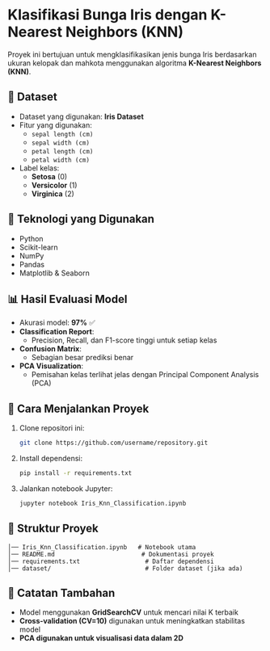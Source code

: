 # Klasifikasi Bunga Iris dengan K-Nearest Neighbors (KNN)

Proyek ini bertujuan untuk mengklasifikasikan jenis bunga Iris berdasarkan ukuran kelopak dan mahkota menggunakan algoritma **K-Nearest Neighbors (KNN)**.

## 📌 Dataset

- Dataset yang digunakan: **Iris Dataset**
- Fitur yang digunakan:
  - `sepal length (cm)`
  - `sepal width (cm)`
  - `petal length (cm)`
  - `petal width (cm)`
- Label kelas:
  - **Setosa** (0)
  - **Versicolor** (1)
  - **Virginica** (2)

## 🔧 Teknologi yang Digunakan

- Python
- Scikit-learn
- NumPy
- Pandas
- Matplotlib & Seaborn

## 📊 Hasil Evaluasi Model

- Akurasi model: **97%** ✅
- **Classification Report**:
  - Precision, Recall, dan F1-score tinggi untuk setiap kelas
- **Confusion Matrix**:
  - Sebagian besar prediksi benar
- **PCA Visualization**:
  - Pemisahan kelas terlihat jelas dengan Principal Component Analysis (PCA)

## 🚀 Cara Menjalankan Proyek

1. Clone repositori ini:
   ```bash
   git clone https://github.com/username/repository.git
   ```
2. Install dependensi:
   ```bash
   pip install -r requirements.txt
   ```
3. Jalankan notebook Jupyter:
   ```bash
   jupyter notebook Iris_Knn_Classification.ipynb
   ```

## 📂 Struktur Proyek

```
│── Iris_Knn_Classification.ipynb   # Notebook utama
│── README.md                        # Dokumentasi proyek
│── requirements.txt                  # Daftar dependensi
│── dataset/                          # Folder dataset (jika ada)
```

## 📌 Catatan Tambahan

- Model menggunakan **GridSearchCV** untuk mencari nilai K terbaik
- **Cross-validation (CV=10)** digunakan untuk meningkatkan stabilitas model
- **PCA digunakan untuk visualisasi data dalam 2D**
